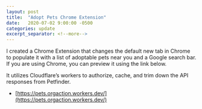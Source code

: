 ```yaml
---
layout: post
title:  "Adopt Pets Chrome Extension"
date:   2020-07-02 9:00:00 -0500
categories: update
excerpt_separator: <!--more-->
---
```


I created a Chrome Extension that changes the default new tab in Chrome to populate it with a list of adoptable pets near you and a Google search bar. If you are using Chrome, you can preview it using the link below. 

It utilizes Cloudflare’s workers to authorize, cache, and trim down the API responses from Petfinder. 


* [https://pets.orgaction.workers.dev/](https://pets.orgaction.workers.dev/) 
